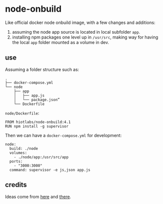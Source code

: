# node-onbuild

Like official docker node onbuild image, with a few changes and additions:

1. assuming the node app source is located in local subfolder `app`.
2. installing npm packages one level up in `/usr/src`, making way for having the local `app` folder mounted as a volume in dev.

## use

Assuming a folder structure such as:

```
.
├── docker-compose.yml
└── node
    ├── app
    │   ├── app.js
    │   └── package.json”
    └── Dockerfile
```


`node/Dockerfile`:

```
FROM hiotlabs/node-onbuild:4.1
RUN npm install -g supervisor
```


Then we can have a `docker-compose.yml` for development:

```
node:
  build: ./node
  volumes:
    - ./node/app:/usr/src/app
  ports:
    - "3000:3000"
  command: supervisor -e js,json app.js
```

## credits
Ideas come from [here](http://www.grahamgilchrist.com/blog/2015/05/13/node-packages-docker-and-node-onbuild-container) and [there](https://github.com/b00giZm/docker-compose-nodejs-examples).
